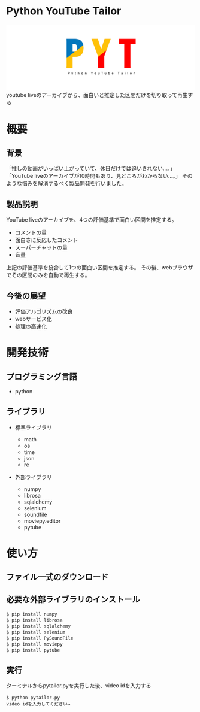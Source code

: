# Python YouTube Tailor
<img src="pytailor.png">
youtube liveのアーカイブから、面白いと推定した区間だけを切り取って再生する

# 概要

## 背景
「推しの動画がいっぱい上がっていて、休日だけでは追いきれない…。」
「YouTube liveのアーカイブが10時間もあり、見どころがわからない…。」
そのような悩みを解消するべく製品開発を行いました。

## 製品説明
YouTube liveのアーカイブを、4つの評価基準で面白い区間を推定する。

- コメントの量
- 面白さに反応したコメント
- スーパーチャットの量
- 音量

上記の評価基準を統合して1つの面白い区間を推定する。
その後、webブラウザでその区間のみを自動で再生する。

## 今後の展望
- 評価アルゴリズムの改良
- webサービス化
- 処理の高速化

# 開発技術
## プログラミング言語
- python

## ライブラリ
- 標準ライブラリ
    - math
    - os
    - time
    - json
    - re

- 外部ライブラリ
    - numpy
    - librosa
    - sqlalchemy
    - selenium
    - soundfile
    - moviepy.editor
    - pytube

# 使い方
## ファイル一式のダウンロード

## 必要な外部ライブラリのインストール
```
$ pip install numpy
$ pip install librosa
$ pip install sqlalchemy
$ pip install selenium
$ pip install PySoundFile
$ pip install moviepy
$ pip install pytube
```

## 実行
ターミナルからpytailor.pyを実行した後、video idを入力する

```
$ python pytailor.py
video idを入力してください→
```
